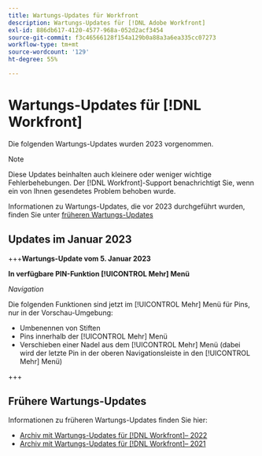 ```yaml
---
title: Wartungs-Updates für Workfront
description: Wartungs-Updates für [!DNL Adobe Workfront]
exl-id: 886db617-4120-4577-968a-052d2acf3454
source-git-commit: f3c46566128f154a129b0a88a3a6ea335cc07273
workflow-type: tm+mt
source-wordcount: '129'
ht-degree: 55%

---
```


# Wartungs-Updates für [!DNL Workfront]

Die folgenden Wartungs-Updates wurden 2023 vorgenommen.

>[!NOTE]
>
>Diese Updates beinhalten auch kleinere oder weniger wichtige Fehlerbehebungen. Der [!DNL Workfront]-Support benachrichtigt Sie, wenn ein von Ihnen gesendetes Problem behoben wurde.

Informationen zu Wartungs-Updates, die vor 2023 durchgeführt wurden, finden Sie unter [früheren Wartungs-Updates](#previous-maintenance-updates)

## Updates im Januar 2023

+++**Wartungs-Update vom 5. Januar 2023**

**In verfügbare PIN-Funktion [!UICONTROL Mehr] Menü**

_Navigation_

Die folgenden Funktionen sind jetzt im [!UICONTROL Mehr] Menü für Pins, nur in der Vorschau-Umgebung:

* Umbenennen von Stiften
* Pins innerhalb der [!UICONTROL Mehr] Menü
* Verschieben einer Nadel aus dem [!UICONTROL Mehr] Menü (dabei wird der letzte Pin in der oberen Navigationsleiste in den [!UICONTROL Mehr] Menü)

+++

## Frühere Wartungs-Updates

Informationen zu früheren Wartungs-Updates finden Sie hier:

* [Archiv mit Wartungs-Updates für [!DNL Workfront]– 2022](2022-updates.md)
* [Archiv mit Wartungs-Updates für [!DNL Workfront]– 2021](2021-updates.md)
